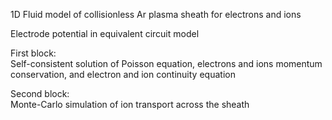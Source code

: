 1D Fluid model of collisionless Ar plasma sheath for electrons and ions

Electrode potential in equivalent circuit model

First block:
    \
    Self-consistent solution of Poisson equation, electrons and ions momentum conservation, and
    electron and ion continuity equation

Second block:
\
Monte-Carlo simulation of ion transport across the sheath 